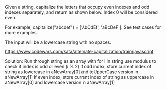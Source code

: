 Given a string, capitalize the letters that occupy even indexes and odd indexes separately, and return as shown below. Index 0 will be considered even.

For example, capitalize("abcdef") = ['AbCdEf', 'aBcDeF']. See test cases for more examples.

The input will be a lowercase string with no spaces.

https://www.codewars.com/kata/alternate-capitalization/train/javascript

Solution:
Run through string as an array with for i in string
use modulus to check if index is odd or even (i % 2)
If odd index, store current index of string as lowercase in aNewArray[0] and toUpperCase version in aNewArray[1]
If even index, store current index of string as uppercase in aNewArray[0] and lowercase version in aNewArray[1]
